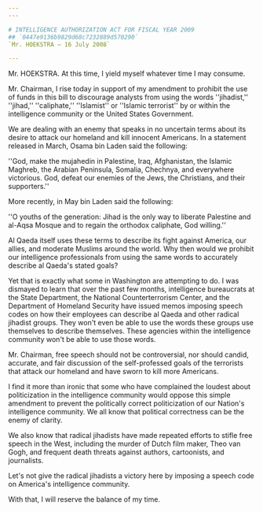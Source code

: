 ```yaml
---
---

# INTELLIGENCE AUTHORIZATION ACT FOR FISCAL YEAR 2009
## `0447e9136b9829d68c7232889d570290`
`Mr. HOEKSTRA — 16 July 2008`

---
```



Mr. HOEKSTRA. At this time, I yield myself whatever time I may 
consume.

Mr. Chairman, I rise today in support of my amendment to prohibit the 
use of funds in this bill to discourage analysts from using the words 
''jihadist,'' ''jihad,'' ''caliphate,'' ''Islamist'' or ''Islamic 
terrorist'' by or within the intelligence community or the United 
States Government.

We are dealing with an enemy that speaks in no uncertain terms about 
its desire to attack our homeland and kill innocent Americans. In a 
statement released in March, Osama bin Laden said the following:

''God, make the mujahedin in Palestine, Iraq, Afghanistan, the 
Islamic Maghreb, the Arabian Peninsula, Somalia, Chechnya, and 
everywhere victorious. God, defeat our enemies of the Jews, the 
Christians, and their supporters.''

More recently, in May bin Laden said the following:

''O youths of the generation: Jihad is the only way to liberate 
Palestine and al-Aqsa Mosque and to regain the orthodox caliphate, God 
willing.''

Al Qaeda itself uses these terms to describe its fight against 
America, our allies, and moderate Muslims around the world. Why then 
would we prohibit our intelligence professionals from using the same 
words to accurately describe al Qaeda's stated goals?

Yet that is exactly what some in Washington are attempting to do. I 
was dismayed to learn that over the past few months, intelligence 
bureaucrats at the State Department, the National Counterterrorism 
Center, and the Department of Homeland Security have issued memos 
imposing speech codes on how their employees can describe al Qaeda and 
other radical jihadist groups. They won't even be able to use the words 
these groups use themselves to describe themselves. These agencies 
within the intelligence community won't be able to use those words.

Mr. Chairman, free speech should not be controversial, nor should 
candid, accurate, and fair discussion of the self-professed goals of 
the terrorists that attack our homeland and have sworn to kill more 
Americans.

I find it more than ironic that some who have complained the loudest 
about politicization in the intelligence community would oppose this 
simple amendment to prevent the politically correct politicization of 
our Nation's intelligence community. We all know that political 
correctness can be the enemy of clarity.

We also know that radical jihadists have made repeated efforts to 
stifle free speech in the West, including the murder of Dutch film 
maker, Theo van Gogh, and frequent death threats against authors, 
cartoonists, and journalists.

Let's not give the radical jihadists a victory here by imposing a 
speech code on America's intelligence community.

With that, I will reserve the balance of my time.